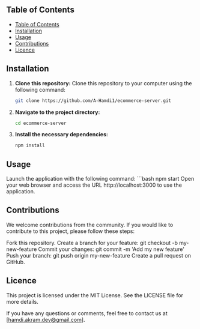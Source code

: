 ## Table of Contents

- [Table of Contents](#table-of-contents)
- [Installation](#installation)
- [Usage](#usage)
- [Contributions](#contributions)
- [Licence](#licence)

## Installation

1. **Clone this repository:** 
   Clone this repository to your computer using the following command:
   ```bash
   git clone https://github.com/A-Hamdi1/ecommerce-server.git

2. **Navigate to the project directory:** 
   ```bash
   cd ecommerce-server
3. **Install the necessary dependencies:**
   ```bash
   npm install
## Usage
Launch the application with the following command:
    ```bash
    npm start
Open your web browser and access the URL http://localhost:3000 to use the application.
## Contributions
We welcome contributions from the community. If you would like to contribute to this project, please follow these steps:

Fork this repository.
Create a branch for your feature: git checkout -b my-new-feature
Commit your changes: git commit -m 'Add my new feature'
Push your branch: git push origin my-new-feature
Create a pull request on GitHub.
## Licence
This project is licensed under the MIT License. See the LICENSE file for more details.

If you have any questions or comments, feel free to contact us at [hamdi.akram.dev@gmail.com].